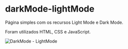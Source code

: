 # darkMode-lightMode

Página simples com os recursos Light Mode e Dark Mode.

Foram utilizados HTML, CSS e JavaScript. 

![DarkMode - LightMode](https://user-images.githubusercontent.com/32310339/175554175-5e0974ce-383f-4f08-b7ee-d9098bca6e35.gif)

